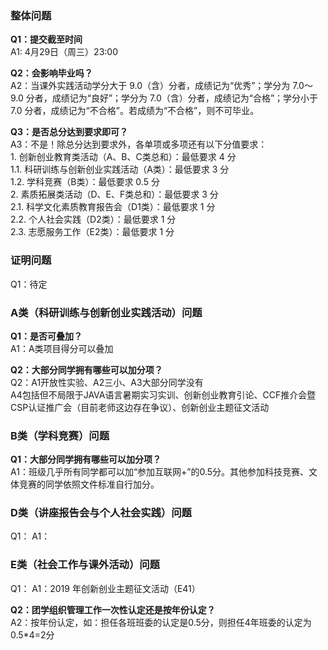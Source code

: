 ### 整体问题
**Q1：提交截至时间**  
A1: 4月29日（周三）23:00 

**Q2：会影响毕业吗？**  
A2：当课外实践活动学分大于 9.0（含）分者，成绩记为“优秀”；学分为 7.0～9.0 分者，成绩记为“良好”；学分为 7.0（含）分者，成绩记为“合格”；学分小于 7.0 分者，成绩记为“不合格”。若成绩为“不合格”，则不可毕业。 

**Q3：是否总分达到要求即可？**  
A3：不是！除总分达到要求外，各单项或多项还有以下分值要求：  
    1. 创新创业教育类活动（A、B、C类总和）：最低要求 4 分  
       1.1. 科研训练与创新创业实践活动（A类）：最低要求 3 分  
       1.2. 学科竞赛（B类）：最低要求 0.5 分  
    2. 素质拓展类活动（D、E、F类总和）：最低要求 3 分  
       2.1. 科学文化素质教育报告会（D1类）：最低要求 1 分  
       2.2. 个人社会实践（D2类）：最低要求 1 分  
       2.3. 志愿服务工作（E2类）：最低要求 1 分  

### 证明问题
Q1：待定 

### A类（科研训练与创新创业实践活动）问题
**Q1：是否可叠加？**  
A1：A类项目得分可以叠加 

**Q2：大部分同学拥有哪些可以加分项？**  
Q2：A1开放性实验、A2三小、A3大部分同学没有  
    A4包括但不局限于JAVA语言暑期实习实训、创新创业教育引论、CCF推介会暨CSP认证推广会（目前老师这边存在争议）、创新创业主题征文活动 

### B类（学科竞赛）问题
**Q1：大部分同学拥有哪些可以加分项？**  
A1：班级几乎所有同学都可以加“参加互联网+”的0.5分。其他参加科技竞赛、文体竞赛的同学依照文件标准自行加分。 

### D类（讲座报告会与个人社会实践）问题
Q1： 
A1： 

### E类（社会工作与课外活动）问题
Q1： 
A1：2019 年创新创业主题征文活动（E41） 

**Q2：团学组织管理工作一次性认定还是按年份认定？**  
A2：按年份认定，如：担任各班班委的认定是0.5分，则担任4年班委的认定为0.5*4=2分 

